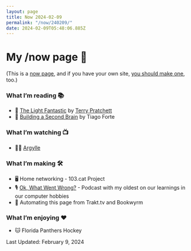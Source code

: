 ```yaml
---
layout: page
title: Now 2024-02-09
permalink: "/now/240209/"
date: 2024-02-09T05:48:06.885Z
---
```


# My /now page 📆

(This is a [now page](https://nownownow.com/about), and if you have your own site, [you should make one](https://nownownow.com/about), too.)

### What I’m reading 📚


- 🧳 [The Light Fantastic](https://www.goodreads.com/book/show/34506.The_Light_Fantastic) by [Terry Pratchett](https://www.goodreads.com/author/show/1654.Terry_Pratchett)
- 🧠 [Building a Second Brain](https://www.buildingasecondbrain.com/book) by Tiago Forte


### What I’m watching 📺

- 🕵️‍♂️ [Argylle](https://www.themoviedb.org/movie/848538-argylle) 

### What I’m making 🛠️

- 🖥️ Home networking - 103.cat Project
- 🎙️ [Ok, What Went Wrong?](https://www.okwhatwentwrong.com) - Podcast with my oldest on our learnings in our computer hobbies
- 🤖 Automating this page from Trakt.tv and Bookwyrm

### What I’m enjoying ♥️

- 🐱 Florida Panthers Hockey

Last Updated: February 9, 2024

